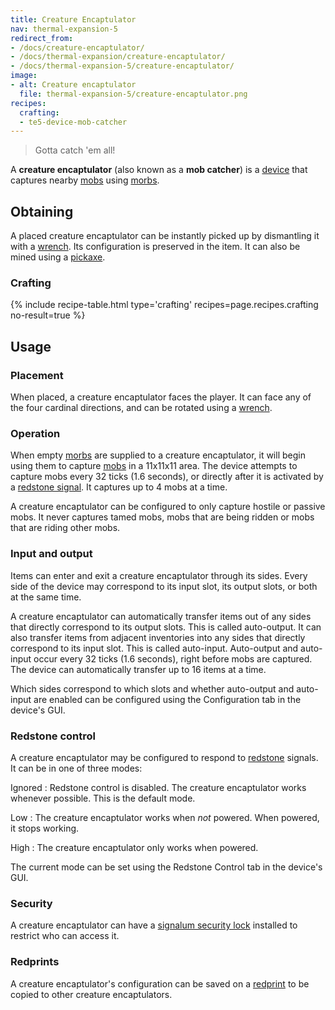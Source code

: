 ```yaml
---
title: Creature Encaptulator
nav: thermal-expansion-5
redirect_from:
- /docs/creature-encaptulator/
- /docs/thermal-expansion/creature-encaptulator/
- /docs/thermal-expansion-5/creature-encaptulator/
image:
- alt: Creature encaptulator
  file: thermal-expansion-5/creature-encaptulator.png
recipes:
  crafting:
  - te5-device-mob-catcher
---
```


> Gotta catch 'em all!


A **creature encaptulator** (also known as a **mob catcher**) is a
[device](/docs/1.12/thermal-expansion-5/devices/) that captures nearby
[mobs](https://minecraft.gamepedia.com/Mob) using [morbs](/docs/1.12/thermal-expansion-5/morb/).


Obtaining
---------

A placed creature encaptulator can be instantly picked up by dismantling it with
a [wrench](/docs/1.12/wrenches/). Its configuration is preserved in the item. It can
also be mined using a [pickaxe](https://minecraft.gamepedia.com/Pickaxe).

### Crafting
{% include recipe-table.html type='crafting' recipes=page.recipes.crafting no-result=true %}


Usage
-----

### Placement
When placed, a creature encaptulator faces the player. It can face any of the
four cardinal directions, and can be rotated using a [wrench](/docs/1.12/wrenches/).

### Operation
When empty [morbs](/docs/1.12/thermal-expansion-5/morb/) are supplied to a creature
encaptulator, it will begin using them to capture
[mobs](https://minecraft.gamepedia.com/Mob) in a 11x11x11 area. The device
attempts to capture mobs every 32 ticks (1.6 seconds), or directly after it is
activated by a [redstone signal](#redstone-control). It captures up to 4 mobs at
a time.

A creature encaptulator can be configured to only capture hostile or passive
mobs. It never captures tamed mobs, mobs that are being ridden or mobs that are
riding other mobs.

### Input and output
Items can enter and exit a creature encaptulator through its sides. Every side
of the device may correspond to its input slot, its output slots, or both at the
same time.

A creature encaptulator can automatically transfer items out of any sides that
directly correspond to its output slots. This is called auto-output. It can also
transfer items from adjacent inventories into any sides that directly correspond
to its input slot. This is called auto-input. Auto-output and auto-input occur
every 32 ticks (1.6 seconds), right before mobs are captured. The device can
automatically transfer up to 16 items at a time.

Which sides correspond to which slots and whether auto-output and auto-input are
enabled can be configured using the Configuration tab in the device's GUI.

### Redstone control
A creature encaptulator may be configured to respond to
[redstone](https://minecraft.gamepedia.com/Redstone) signals. It can be in one
of three modes:

Ignored
: Redstone control is disabled. The creature encaptulator works whenever
possible. This is the default mode.

Low
: The creature encaptulator works when *not* powered. When powered, it stops
working.

High
: The creature encaptulator only works when powered.

The current mode can be set using the Redstone Control tab in the device's GUI.

### Security
A creature encaptulator can have a [signalum security
lock](/docs/1.12/thermal-foundation-2/signalum-security-lock/) installed to restrict who can access it.

### Redprints
A creature encaptulator's configuration can be saved on a
[redprint](/docs/1.12/thermal-foundation-2/redprint/) to be copied to other creature encaptulators.
